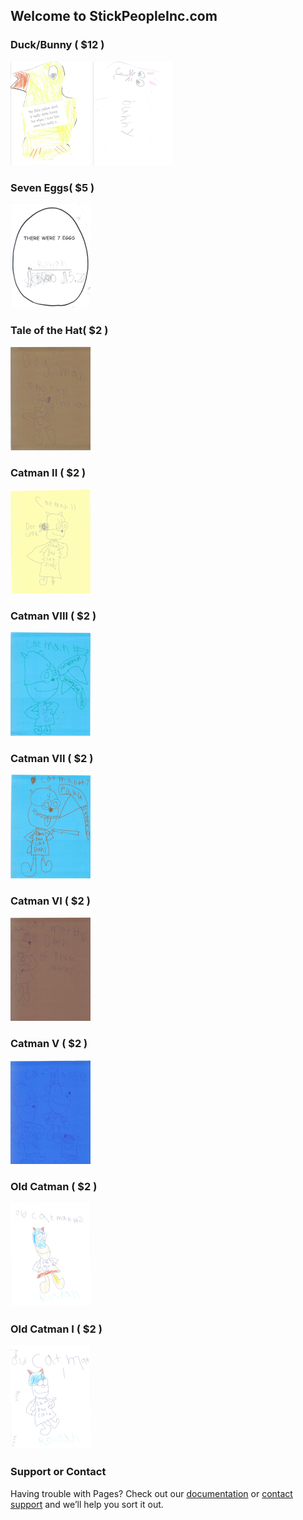 ## Welcome to StickPeopleInc.com

### Duck/Bunny ( $12 )

[![Duck/Bunny](imgs/tb_duck_bunny.png)](imgs/duck_bunny.png)
[![Bunny/Duck](imgs/tb_bunny_duck.png)](imgs/bunny_duck.png)

### Seven Eggs( $5 )

[![Seven Eggs](imgs/tb_seven_eggs.png)](pdfs/seven_eggs.pdf)

### Tale of the Hat( $2 )

[![Tale of the Hat](imgs/tb_taleofthehat.png)](pdfs/TaleOfTheHat.pdf)

### Catman II ( $2 )

[![Catman II](imgs/tb_catman_two.png)](pdfs/catman_two.pdf)

### Catman VIII ( $2 )

[![Catman VIII](imgs/tb_catman_eight.png)](pdfs/catman_eight.pdf)

### Catman VII ( $2 )

[![Catman VII](imgs/tb_catman_seven.png)](pdfs/catman_seven.pdf)

### Catman VI ( $2 )

[![Catman VI](imgs/tb_catman_six.png)](pdfs/catman_six.pdf)

### Catman V ( $2 )

[![Catman V](imgs/tb_catman_five.png)](pdfs/catman_five.pdf)

### Old Catman ( $2 )

[![Old Catman](imgs/tb_old_catman.png)](pdfs/old_catman.pdf)

### Old Catman I ( $2 )

[![Old Catman](imgs/tb_old_catman_one.png)](pdfs/old_catman_one.pdf)

### Support or Contact

Having trouble with Pages? Check out our [documentation](https://docs.github.com/categories/github-pages-basics/) or [contact support](https://support.github.com/contact) and we’ll help you sort it out.
